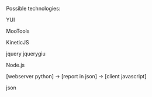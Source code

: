 
Possible technologies:

YUI

MooTools

KineticJS


jquery jquerygiu


Node.js




[webserver python] -> [report in json] -> [client javascript]

json

